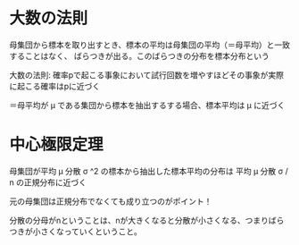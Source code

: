 # 大数の法則

母集団から標本を取り出すとき、標本の平均は母集団の平均（＝母平均）と一致することはなく、
ばらつきが出る。このばらつきの分布を標本分布という

大数の法則:
 確率pで起こる事象において試行回数を増やすほどその事象が実際に起こる確率はpに近づく

＝母平均が &mu; である集団から標本を抽出するする場合、標本平均は &mu; に近づく

# 中心極限定理

母集団が平均 &mu; 分散 &sigma; ^2 の標本から抽出した標本平均の分布は
平均 &mu; 分散 &sigma; / n の正規分布に近づく

元の母集団は正規分布でなくても成り立つのがポイント！

分散の分母がnということは、nが大きくなると分散が小さくなる、つまりばらつきが小さくなっていくということ。

